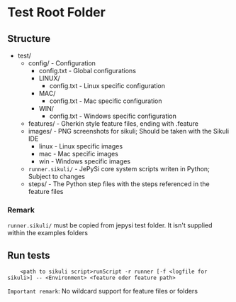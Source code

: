 Test Root Folder
========

## Structure

* test/
	+ config/ - Configuration
  		+ config.txt - Global configurations
  		+ LINUX/
    		+ config.txt - Linux specific configuration
  		+ MAC/
    		+ config.txt - Mac specific configuration
  		+ WIN/
    		+ config.txt - Windows specific configuration
	+ features/ - Gherkin style feature files, ending with .feature
	+ images/ - PNG screenshots for sikuli; Should be taken with the Sikuli IDE
		+ linux - Linux specific images
		+ mac - Mac specific images
		+ win - Windows specific images
	+ `runner.sikuli/` - JePySi core system scripts writen in Python; Subject to changes
	+ steps/ - The Python step files with the steps referenced in the feature files

### Remark
`runner.sikuli/` must be copied from jepysi test folder. It isn't supplied within the examples folders

## Run tests

		<path to sikuli script>runScript -r runner [-f <logfile for sikuli>] -- <Environment> <feature oder feature path>

`Important remark`: No wildcard support for feature files or folders
	 
